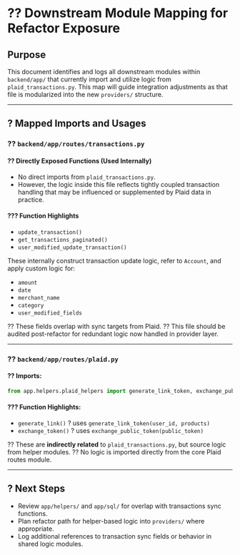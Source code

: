 # ?? Downstream Module Mapping for Refactor Exposure

## Purpose

This document identifies and logs all downstream modules within `backend/app/` that currently import and utilize logic from `plaid_transactions.py`. This map will guide integration adjustments as that file is modularized into the new `providers/` structure.

---

## ? Mapped Imports and Usages

### ?? `backend/app/routes/transactions.py`

#### ?? Directly Exposed Functions (Used Internally)

- No direct imports from `plaid_transactions.py`.
- However, the logic inside this file reflects tightly coupled transaction handling that may be influenced or supplemented by Plaid data in practice.

#### ??? Function Highlights

- `update_transaction()`
- `get_transactions_paginated()`
- `user_modified_update_transaction()`

These internally construct transaction update logic, refer to `Account`, and apply custom logic for:

- `amount`
- `date`
- `merchant_name`
- `category`
- `user_modified_fields`

?? These fields overlap with sync targets from Plaid.
?? This file should be audited post-refactor for redundant logic now handled in provider layer.

---

### ?? `backend/app/routes/plaid.py`

#### ?? Imports:

```python
from app.helpers.plaid_helpers import generate_link_token, exchange_public_token
```

#### ??? Function Highlights:

- `generate_link()` ? uses `generate_link_token(user_id, products)`
- `exchange_token()` ? uses `exchange_public_token(public_token)`

?? These are **indirectly related** to `plaid_transactions.py`, but source logic from helper modules.
?? No logic is imported directly from the core Plaid routes module.

---

## ? Next Steps

- Review `app/helpers/` and `app/sql/` for overlap with transactions sync functions.
- Plan refactor path for helper-based logic into `providers/` where appropriate.
- Log additional references to transaction sync fields or behavior in shared logic modules.
